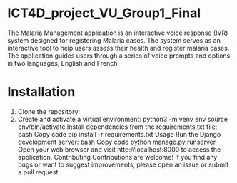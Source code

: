 # ICT4D_project_VU_Group1_Final
The Malaria Management application is an interactive voice response (IVR) system designed for registering Malaria cases. The system serves as an interactive tool to help users assess their health and register malaria cases. The application guides users through a series of voice prompts and options in two languages, English and French.

# Installation
1. Clone the repository:
2. Create and activate a virtual environment:
python3 -m venv env
source env/bin/activate
Install dependencies from the requirements.txt file:
bash
Copy code
pip install -r requirements.txt
Usage
Run the Django development server:
bash
Copy code
python manage.py runserver
Open your web browser and visit http://localhost:8000 to access the application.
Contributing
Contributions are welcome! If you find any bugs or want to suggest improvements, please open an issue or submit a pull request.
